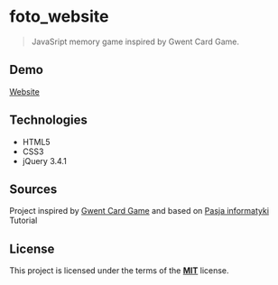 # foto_website

> JavaSript memory game inspired by Gwent Card Game.

## Demo

[Website](https://tarnowski-git.github.io/memory_game/)

## Technologies

-   HTML5
-   CSS3
-   jQuery 3.4.1

## Sources

Project inspired by [Gwent Card Game](https://www.playgwent.com/en) and based on [Pasja informatyki](https://www.youtube.com/channel/UCzn6vAfspIcagLax1fck_jw) Tutorial

## License

This project is licensed under the terms of the [**MIT**](https://github.com/tarnowski-git/memory_game/blob/master/LICENSE) license.
